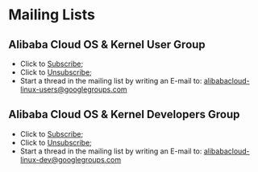 Mailing Lists
=============

## Alibaba Cloud OS & Kernel User Group

+ Click to [Subscribe](mailto:alibabacloud-linux-users+subscribe@googlegroups.com?subject=subscribe);
+ Click to [Unsubscribe](mailto:alibabacloud-linux-users+unsubscribe@googlegroups.com?subject=subscribe);
+ Start a thread in the mailing list by writing an E-mail to: [alibabacloud-linux-users@googlegroups.com](mailto:alibabacloud-linux-users@googlegroups.com)

## Alibaba Cloud OS & Kernel Developers Group

+ Click to [Subscribe](mailto:alibabacloud-linux-dev+subscribe@googlegroups.com?subject=subscribe);
+ Click to [Unsubscribe](mailto:alibabacloud-linux-dev+unsubscribe@googlegroups.com?subject=subscribe);
+ Start a thread in the mailing list by writing an E-mail to: [alibabacloud-linux-dev@googlegroups.com](mailto:alibabacloud-linux-dev@googlegroups.com)
